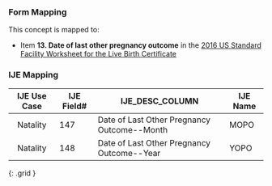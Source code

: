 ### Form Mapping
This concept is mapped to:
 * Item **13. Date of last other pregnancy outcome** in the [2016 US Standard Facility Worksheet for the Live Birth Certificate](https://www.cdc.gov/nchs/data/dvs/facility-worksheet-2016-508.pdf)

### IJE Mapping
| **IJE Use Case**| **IJE Field#** |  **IJE_DESC_COLUMN**   |  **IJE Name**  |
| :---------: | --------------- | ------------ | ------------ |
| Natality| 147 | Date of Last Other Pregnancy Outcome--Month | MOPO|
| Natality| 148 | Date of Last Other Pregnancy Outcome--Year | YOPO|
{: .grid }
